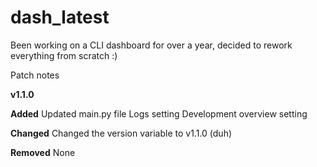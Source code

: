 # dash_latest
Been working on a CLI dashboard for over a year, decided to rework everything from scratch :)

Patch notes

**v1.1.0**

**Added**
Updated main.py file
Logs setting
Development overview setting

**Changed**
Changed the version variable to v1.1.0 (duh)

**Removed**
None
